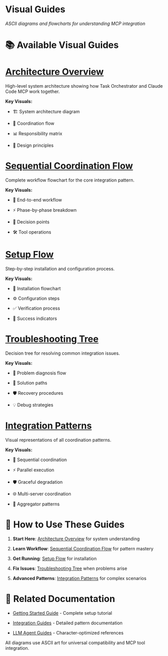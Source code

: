 

# Visual Guides

*ASCII diagrams and flowcharts for understanding MCP integration*

#

# 📚 Available Visual Guides

#

#

# [Architecture Overview](./architecture-overview.md)

High-level system architecture showing how Task Orchestrator and Claude Code MCP work together.

**Key Visuals:**

- 🏗️ System architecture diagram

- 🔄 Coordination flow

- 📊 Responsibility matrix

- 🎯 Design principles

#

#

# [Sequential Coordination Flow](./sequential-coordination-flow.md)  

Complete workflow flowchart for the core integration pattern.

**Key Visuals:**

- 🔄 End-to-end workflow

- ⚡ Phase-by-phase breakdown

- 🎯 Decision points

- 🛠️ Tool operations

#

#

# [Setup Flow](./setup-flow.md)

Step-by-step installation and configuration process.

**Key Visuals:**

- 🚀 Installation flowchart

- ⚙️ Configuration steps

- ✅ Verification process

- 🎉 Success indicators

#

#

# [Troubleshooting Tree](./troubleshooting-tree.md)

Decision tree for resolving common integration issues.

**Key Visuals:**

- 🔧 Problem diagnosis flow

- 🚨 Solution paths

- 🛡️ Recovery procedures

- 💡 Debug strategies

#

#

# [Integration Patterns](./integration-patterns.md)

Visual representations of all coordination patterns.

**Key Visuals:**

- 🔄 Sequential coordination

- ⚡ Parallel execution

- 🛡️ Graceful degradation

- 🌐 Multi-server coordination

- 🔗 Aggregator patterns

#

# 🎯 How to Use These Guides

1. **Start Here**: [Architecture Overview](./architecture-overview.md) for system understanding

2. **Learn Workflow**: [Sequential Coordination Flow](./sequential-coordination-flow.md) for pattern mastery

3. **Get Running**: [Setup Flow](./setup-flow.md) for installation

4. **Fix Issues**: [Troubleshooting Tree](./troubleshooting-tree.md) when problems arise

5. **Advanced Patterns**: [Integration Patterns](./integration-patterns.md) for complex scenarios

#

# 📖 Related Documentation

- [Getting Started Guide](../getting-started.md) - Complete setup tutorial

- [Integration Guides](../integration-guides/) - Detailed pattern documentation

- [LLM Agent Guides](../../llm-agents/) - Character-optimized references

All diagrams use ASCII art for universal compatibility and MCP tool integration.

